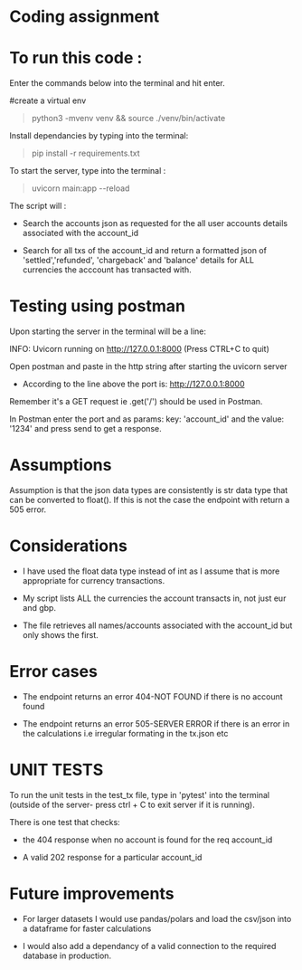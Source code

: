 # Coding assignment

# To run this code :

Enter the commands below into the terminal and hit enter.

#create a virtual env

> python3 -mvenv venv && source ./venv/bin/activate

Install dependancies by typing into the terminal:

> pip install -r requirements.txt

To start the server, type into the terminal : 

> uvicorn main:app --reload 


The script will :

* Search the accounts json as requested for the all user accounts details associated with the account_id

* Search for all txs of the account_id and return a formatted json of 'settled','refunded', 'chargeback' and 'balance' details for ALL currencies the acccount has transacted with.

# Testing using postman

Upon starting the server in the terminal will be a line:

INFO: Uvicorn running on http://127.0.0.1:8000 (Press CTRL+C to quit)

Open postman and paste in the http string after starting the uvicorn server

* According to the line above the port is:  http://127.0.0.1:8000

Remember it's a GET request ie .get('/') should be used in Postman.

In Postman enter the port and as params: key: 'account_id' and the value: '1234' and press send to get a response.


# Assumptions

Assumption is that the json data types are consistently is str data type that can be converted to float().
If this is not the case the endpoint with return a 505 error.

# Considerations

- I have used the float data type instead of int as I assume that is more appropriate for currency transactions.

- My script lists ALL the currencies the account transacts in, not just eur and gbp.

- The file retrieves all names/accounts associated with the account_id but only shows the first.


# Error cases

- The endpoint returns an error 404-NOT FOUND if there is no account found

- The endpoint returns an error 505-SERVER ERROR if there is an error in the calculations i.e irregular formating in the tx.json etc


# UNIT TESTS

To run the unit tests in the test_tx file, type in 'pytest' into the terminal (outside of the server- press ctrl + C to exit server if it is running).

There is one test that checks:

- the 404 response when no account is found for the req account_id

- A valid 202 response for a particular account_id


# Future improvements

- For larger datasets I would use pandas/polars and load the csv/json into a dataframe for faster calculations

- I would also add a dependancy of a valid connection to the required database in production.